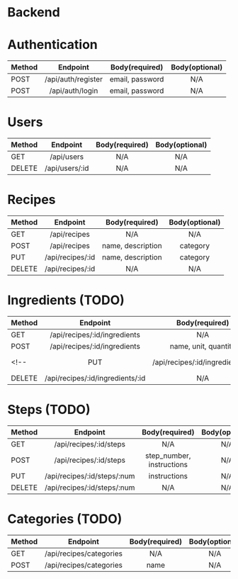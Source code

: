 # Backend

# Authentication

| Method |      Endpoint      |   Body(required)   | Body(optional) |
| :----- | :----------------: | :----------------: | :------------: |
| POST   | /api/auth/register | email, password |      N/A       |
| POST   |  /api/auth/login   | email, password |      N/A       |

# Users

| Method |    Endpoint    | Body(required) | Body(optional) |
| :----- | :------------: | :------------: | :------------: |
| GET    |   /api/users   |      N/A       |      N/A       |
| DELETE | /api/users/:id |      N/A       |      N/A       |

# Recipes

| Method |      Endpoint      |       Body(required)      | Body(optional) |
| :----- | :----------------: | :-----------------------: | :------------: |
| GET    |  /api/recipes      |            N/A            |      N/A       |
| POST   |  /api/recipes      |     name, description     |    category    |
| PUT    |  /api/recipes/:id  |     name, description     |    category    |
| DELETE |  /api/recipes/:id  |            N/A            |      N/A       |

# Ingredients (TODO)

| Method |              Endpoint              |        Body(required)       | Body(optional) |
| :----- | :--------------------------------: | :-------------------------: | :------------: |
| GET    |  /api/recipes/:id/ingredients      |             N/A             |      N/A       |
| POST   |  /api/recipes/:id/ingredients      |     name, unit, quantity    |      N/A   
<!-- | PUT    |  /api/recipes/:id/ingredients/:id  |     name, unit, quantity    |      N/A       | -->
| DELETE |  /api/recipes/:id/ingredients/:id  |             N/A             |      N/A       |


# Steps (TODO)

| Method |           Endpoint           |        Body(required)       | Body(optional) |
| :----- | :--------------------------: | :-------------------------: | :------------: |
| GET    |  /api/recipes/:id/steps      |             N/A             |      N/A       |
| POST   |  /api/recipes/:id/steps      |  step_number, instructions  |      N/A   
| PUT    |  /api/recipes/:id/steps/:num |         instructions        |      N/A       |
| DELETE |  /api/recipes/:id/steps/:num |             N/A             |      N/A       |

# Categories (TODO)

| Method |         Endpoint        |    Body(required)   | Body(optional) |
| :----- | :---------------------: | :-----------------: | :------------: |
| GET    | /api/recipes/categories |         N/A         |      N/A       |
| POST   | /api/recipes/categories |         name        |      N/A       |
